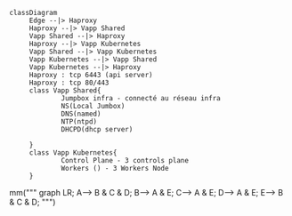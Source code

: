 ```mermaid
classDiagram
     Edge --|> Haproxy
     Haproxy --|> Vapp Shared
     Vapp Shared --|> Haproxy
     Haproxy --|> Vapp Kubernetes
     Vapp Shared --|> Vapp Kubernetes
     Vapp Kubernetes --|> Vapp Shared
     Vapp Kubernetes --|> Haproxy
     Haproxy : tcp 6443 (api server)
     Haproxy : tcp 80/443
     class Vapp Shared{
             Jumpbox infra - connecté au réseau infra
             NS(Local Jumbox)
             DNS(named)
             NTP(ntpd)
             DHCPD(dhcp server)
             
     }
     class Vapp Kubernetes{
             Control Plane - 3 controls plane
             Workers () - 3 Workers Node
     }
```

mm("""
graph LR;
    A--> B & C & D;
    B--> A & E;
    C--> A & E;
    D--> A & E;
    E--> B & C & D;
""")
